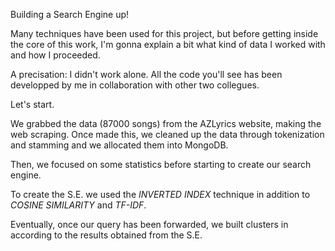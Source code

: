 Building a Search Engine up!

Many techniques have been used for this project, but before getting inside the core of this work, I'm gonna explain a bit what kind of data I worked with and how I proceeded.


A precisation:
I didn't work alone. All the code you'll see has been developped by me in collaboration with other two collegues.

Let's start.


We grabbed the data (87000 songs) from the AZLyrics website, making the web scraping. Once made this, we cleaned up the data through tokenization and stamming and we allocated them into MongoDB.


Then, we focused on some statistics before starting to create our search engine.


To create the S.E. we used the *INVERTED INDEX* technique in addition to *COSINE SIMILARITY* and *TF-IDF*.

Eventually, once our query has been forwarded, we built clusters in according to the results obtained from the S.E.
